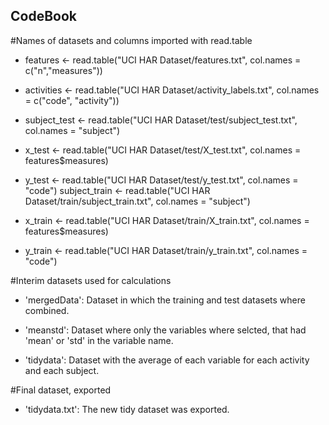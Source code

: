 ## CodeBook

#Names of datasets and columns imported with read.table
* features <- read.table("UCI HAR Dataset/features.txt", col.names = c("n","measures"))

* activities <- read.table("UCI HAR Dataset/activity_labels.txt", col.names = c("code", "activity"))

* subject_test <- read.table("UCI HAR Dataset/test/subject_test.txt", col.names = "subject")

* x_test <- read.table("UCI HAR Dataset/test/X_test.txt", col.names = features$measures)

* y_test <- read.table("UCI HAR Dataset/test/y_test.txt", col.names = "code")
subject_train <- read.table("UCI HAR Dataset/train/subject_train.txt", col.names = "subject")

* x_train <- read.table("UCI HAR Dataset/train/X_train.txt", col.names = features$measures)

* y_train <- read.table("UCI HAR Dataset/train/y_train.txt", col.names = "code")

#Interim datasets used for calculations
* 'mergedData': Dataset in which the training and test datasets where combined. 

* 'meanstd': Dataset where only the variables where selcted, that had 'mean' or 'std' in the variable name. 

* 'tidydata': Dataset with the average of each variable for each activity and each subject.

#Final dataset, exported
* 'tidydata.txt': The new tidy dataset was exported. 

